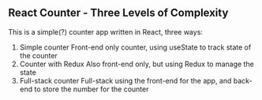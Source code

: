 ## React Counter - Three Levels of Complexity

This is a simple(?) counter app written in React, three ways:

1. Simple counter
Front-end only counter, using useState to track state of the counter
2. Counter with Redux
Also front-end only, but using Redux to manage the state
3. Full-stack counter
Full-stack using the front-end for the app, and back-end to store the number for the counter
